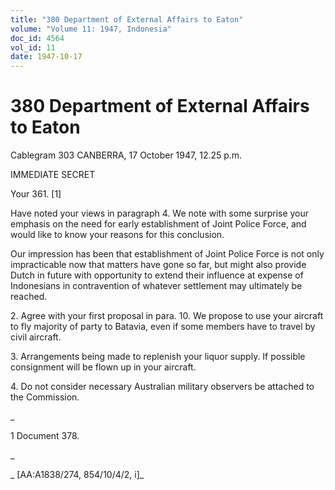 ```yaml
---
title: "380 Department of External Affairs to Eaton"
volume: "Volume 11: 1947, Indonesia"
doc_id: 4564
vol_id: 11
date: 1947-10-17
---
```


# 380 Department of External Affairs to Eaton

Cablegram 303 CANBERRA, 17 October 1947, 12.25 p.m.

IMMEDIATE SECRET

Your 361. [1]

Have noted your views in paragraph 4. We note with some surprise your emphasis on the need for early establishment of Joint Police Force, and would like to know your reasons for this conclusion.

Our impression has been that establishment of Joint Police Force is not only impracticable now that matters have gone so far, but might also provide Dutch in future with opportunity to extend their influence at expense of Indonesians in contravention of whatever settlement may ultimately be reached.

2\. Agree with your first proposal in para. 10. We propose to use your aircraft to fly majority of party to Batavia, even if some members have to travel by civil aircraft.

3\. Arrangements being made to replenish your liquor supply. If possible consignment will be flown up in your aircraft.

4\. Do not consider necessary Australian military observers be attached to the Commission.

_

1 Document 378.

_

_ [AA:A1838/274, 854/10/4/2, i]_
